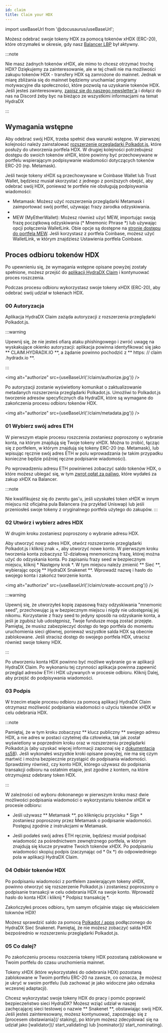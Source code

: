 ```yaml
---
id: claim
title: Claim your HDX
---
```


import useBaseUrl from '@docusaurus/useBaseUrl';

Możesz odebrać swoje tokeny HDX za pomocą tokenów xHDX (ERC-20), które otrzymałeś w okresie, gdy nasz [Balancer LBP](https://hydradx.substack.com/p/lbp-announcement) był aktywny.

:::note

Nie masz żadnych tokenów xHDX, ale mimo to chcesz otrzymać trochę HDX? Dziękujemy za zainteresowanie, ale w tej chwili nie ma możliwości zakupu tokenów HDX - transfery HDX są zamrożone do mainnet. Jednak w miarę zbliżania się do mainnet będziemy uruchamiać programy motywacyjne dla społeczności, które pozwolą na uzyskanie tokenów HDX. Jeśli jesteś zainteresowany, [zapisz sie do naszego newsletter'a](https://hydradx.substack.com) i dołącz do nas na Discord żeby byc na bieżąco ze wszystkimi informacjami na temat HydraDX

:::

## Wymagania wstępne

Aby odebrać swój HDX, trzeba spełnić dwa warunki wstępne. W pierwszej kolejności należy zainstalować [rozszerzenie przeglądarki Polkadot.js](https://polkadot.js.org/extension/), które posłuży do utworzenia portfela HDX. W drugiej kolejności potrzebujesz dostępu do swoich tokenów xHDX, które powinny być przechowywane w portfelu wspierającym podpisywanie wiadomości dotyczących tokenów ERC-20 (np. Metamask).

Jeśli twoje tokeny xHDX są przechowywane w Coinbase Wallet lub Trust Wallet, będziesz musiał skorzystać z jednego z poniższych obejść, aby odebrać swój HDX, ponieważ te portfele nie obsługują podpisywania wiadomości:

* Metamask: Możesz użyć rozszerzenia przeglądarki Metamask i zaimportować swój portfel, używając frazy zarodka odzyskiwania.
* 
* MEW (MyEtherWallet): Możesz również użyć MEW, importując swoją frazę początkową odzyskiwania (* Mnemonic Phrase *) lub używając opcji połączenia WalletLink. Obie opcje są dostępne na [stronie dostępu do portfela MEW](https://www.myetherwallet.com/access-my-wallet). Jeśli korzystasz z portfela Coinbase, możesz użyć WalletLink, w którym znajdziesz Ustawienia portfela Coinbase.

## Proces odbioru tokenów HDX

Po upewnieniu się, że wymagania wstępne opisane powyżej zostały spełnione, możesz przejść do [aplikacji HydraDX Claim](https://claim.hydradx.io) i kontynuować proces roszczenia.

Podczas procesu odbioru wykorzystasz swoje tokeny xHDX (ERC-20), aby odebrać swój udział w tokenach HDX.

### 00 Autoryzacja

Aplikacja HydraDX Claim zażąda autoryzacji z rozszerzenia przeglądarki Polkadot.js.

:::warning

Upewnij się, że nie jesteś ofiarą ataku phishingowego i zwróć uwagę na wyskakujące okienko autoryzacji: aplikacja powinna identyfikować się jako ** CLAIM.HYDRADX.IO **, a żądanie powinno pochodzić z ** https: // claim .hydradx.io **.

:::

<img alt="authorize" src={useBaseUrl('/claim/authorize.jpg')} />

Po autoryzacji zostanie wyświetlony komunikat o zaktualizowanie metadanych rozszerzenia przeglądarki Polkadot.js. Umożliwi to Polkadot.js tworzenie adresów specyficznych dla HydraDX, które są wymagane do zakończenia procesu odbioru tokenów HDX.

<img alt="authorize" src={useBaseUrl('/claim/metadata.jpg')} />

### 01 Wybierz swój adres ETH

W pierwszym etapie procesu roszczenia zostaniesz poproszony o wybranie konta, na którym znajdują się Twoje tokeny xHDX. Można to zrobić, łącząc się z portfelem, w którym znajdują się tokeny ERC-20 (np. Metamask), lub wpisując ręcznie swój adres ETH w polu wprowadzania (w takim przypadku konieczne będzie później ręczne podpisanie wiadomości).

Po wprowadzeniu adresu ETH powinieneś zobaczyć saldo tokenów HDX, o które możesz ubiegać się, w tym [zwrot opłat za paliwo](https://hydradx.substack.com/p/first-governance-vote), które wydałeś za zakup xHDX na Balancer.

:::note

Nie kwalifikujesz się do zwrotu gas'u, jeśli uzyskałeś token xHDX w innym miejscu niż oficjalna pula Balancera (na przykład Uniswap) lub jeśli przeniosłeś swoje tokeny z oryginalnego portfela użytego do zakupów.
:::

### 02 Utwórz i wybierz adres HDX

W drugim kroku zostaniesz poproszony o wybranie adresu HDX.

Aby utworzyć nowy adres HDX, otwórz rozszerzenie przeglądarki Polkadot.js i kliknij znak +, aby utworzyć nowe konto. W pierwszym kroku tworzenia konta zobaczysz 12-działową mnemoniczną frazę, której można użyć do odzyskania konta. Po zapisaniu frazy seed w bezpiecznym miejscu, kliknij * Następny krok *. W tym miejscu należy zmienić ** Sieć **, wybierając opcję ** HydraDX Snakenet **. Wprowadź nazwę i hasło do swojego konta i zakończ tworzenie konta.

<img alt="authorize" src={useBaseUrl('/claim/create-account.png')} />

:::warning

Upewnij się, że utworzyłeś kopię zapasową frazy odzyskiwania "mnemonic seed", przechowując ją w bezpiecznym miejscu i nigdy nie udostępniaj jej nikomu. Korzystanie z frazy seed to jedyny sposób na odzyskanie konta, a jeśli je zgubisz lub udostępnisz, Twoje fundusze mogą zostać przejęte. Pamiętaj, że musisz zabezpieczyć dostęp do tego portfela do momentu uruchomienia sieci głównej, ponieważ wszystkie salda HDX są obecnie zablokowane. Jeśli stracisz dostęp do swojego portfela HDX, utracisz również swoje tokeny HDX.

:::

Po utworzeniu konta HDX powinno być możliwe wybranie go w aplikacji HydraDX Claim. Po wykonaniu tej czynności aplikacja powinna zapewnić przegląd adresów ETH i HDX używanych w procesie odbioru. Kliknij Dalej, aby przejść do podpisywania wiadomości.

### 03 Podpis

W trzecim etapie procesu odbioru za pomocą aplikacji HydraDX Claim otrzymasz możliwość podpisania wiadomości o użyciu tokenów xHDX w celu odebrania HDX.

:::note

Pamiętaj, że w tym kroku zobaczysz ** klucz publiczny ** swojego adresu HDX, a nie adres w postaci czytelnej dla człowieka, tak jak został wyświetlony w poprzednim kroku oraz w rozszerzeniu przeglądarki Polkadot.js (aby uzyskać więcej informacji zapoznaj się z [dokumentacją ss58](https://polkadot.js.org/docs/keyring/start/ss58)). Jeśli wykonałeś wszystkie kroki opisane powyżej, nie ma się czym martwić i można bezpiecznie przystąpić do podpisania wiadomości. Sprawdzimy również, czy konto HDX, którego używasz do podpisania transakcji odbioru na ostatnim etapie, jest zgodne z kontem, na które otrzymujesz odebrany token HDX.

:::

W zależności od wyboru dokonanego w pierwszym kroku masz dwie możliwości podpisania wiadomości o wykorzystaniu tokenów xHDX w procesie odbioru:

* Jeśli używasz ** Metamask **, po kliknięciu przycisku * Sign * zostaniesz poproszony przez Metamask o podpisanie wiadomości. Postępuj zgodnie z instrukcjami w Metamask.

* Jeśli podałeś swój adres ETH ręcznie, będziesz musiał podpisać wiadomość za pośrednictwem zewnętrznego portfela, w którym znajdują się klucze prywatne Twoich tokenów xHDX. Po podpisaniu wiadomości skopiuj podpis (zaczynając od * 0x *) do odpowiedniego pola w aplikacji HydraDX Claim.

### 04 Odbiór tokenów HDX

Po podpisaniu wiadomości z portfelem zawierającym tokeny xHDX, powinno otworzyć się rozszerzenie Polkadot.js i zostaniesz poproszony o podpisanie transakcji w celu odebrania HDX na swoje konto. Wprowadź hasło do konta HDX i kliknij * Podpisz transakcję *.

Zakończyłeś proces odbioru, tym samym oficjalnie stając się właścicielem tokwnów HDX!

Możesz sprawdzić saldo za pomocą [Polkadot / apps](https://polkadot.js.org/apps/?rpc=wss%3A%2F%2Frpc-01.snakenet.hydradx.io#/accounts) podłączonego do HydraDX Sieć Snakenet. Pamiętaj, że nie możesz zobaczyć salda HDX bezpośrednio w rozszerzeniu przeglądarki Polkadot.js.

### 05 Co dalej?

Po zakończeniu procesu roszczenia tokeny HDX pozostaną zablokowane w Twoim portfelu do czasu uruchomienia mainnet.

Tokeny xHDX (które wykorzystałeś do odebrania HDX) pozostaną zablokowane w Twoim portfelu ERC-20 na zawsze, co oznacza, że możesz je ukryć w swoim portfelu (lub zachować je jako widoczne jako odznaka wczesnej adaptacji).

Chcesz wykorzystać swoje tokeny HDX do pracy i pomóc poprawić bezpieczeństwo sieci HydraDX? Możesz wziąć udział w naszej zachęcającej sieci testowej o nazwie ** Snakenet **, obstawiając swój HDX. Jeśli jesteś zainteresowany, możesz kontynuować, zapoznając się z [procesem obstawiania](/ staking), po którym możesz zdecydować się na udział jako [walidator](/ start_validating) lub [nominator](/ start_nominating).

